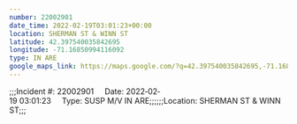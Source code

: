 ```yaml
---
number: 22002901
date_time: 2022-02-19T03:01:23+00:00
location: SHERMAN ST & WINN ST
latitude: 42.397540035842695
longitude: -71.16850994116092
type: IN ARE
google_maps_link: https://maps.google.com/?q=42.397540035842695,-71.16850994116092
---
```


;;;Incident #: 22002901     Date: 2022‐02‐19 03:01:23     Type: SUSP M/V IN ARE;;;;;;Location: SHERMAN ST & WINN ST;;;

